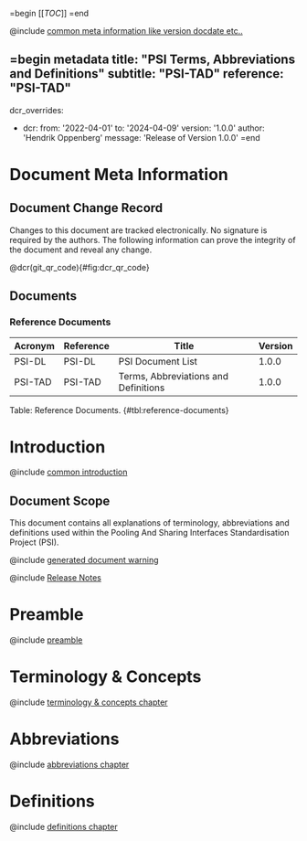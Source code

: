 =begin
[[_TOC_]]
=end

@include [common meta information like version docdate etc..](../common/common_metadata.md)

=begin metadata
title: "PSI Terms, Abbreviations and Definitions"
subtitle: "PSI-TAD"
reference: "PSI-TAD"
---
dcr_overrides:
- dcr:
   from: '2022-04-01'
   to: '2024-04-09'
   version: '1.0.0'
   author: 'Hendrik Oppenberg'
   message: 'Release of Version 1.0.0'
=end

# Document Meta Information

## Document Change Record

Changes to this document are tracked electronically.
No signature is required by the authors.
The following information can prove the integrity of the document and reveal any change.

@dcr(git_qr_code){#fig:dcr_qr_code}

## Documents

### Reference Documents

| Acronym | Reference | Title                                | Version |
|---------|-----------|--------------------------------------|---------|
| PSI-DL  | PSI-DL    | PSI Document List                    | 1.0.0   |
| PSI-TAD | PSI-TAD   | Terms, Abbreviations and Definitions | 1.0.0   |

Table: Reference Documents. {#tbl:reference-documents}

# Introduction

@include [common introduction](../common/intro_description.md)

## Document Scope

This document contains all explanations of terminology, abbreviations and definitions used within the Pooling And Sharing Interfaces Standardisation Project (PSI).

@include [generated document warning](../common/generated_document.md)

@include [Release Notes](../common/release_notes.md)

# Preamble

@include [preamble](preamble.md)

# Terminology & Concepts

@include [terminology & concepts chapter](terms.md)

# Abbreviations

@include [abbreviations chapter](abbreviations.md)

# Definitions

@include [definitions chapter](definitions.md)
